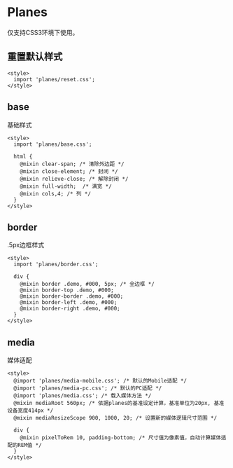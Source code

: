 # Planes

仅支持CSS3环境下使用。

## 重置默认样式

    <style>
      import 'planes/reset.css';
    </style>

## base

基础样式

    <style>
      import 'planes/base.css';

      html {
        @mixin clear-span; /* 清除外边距 */
        @mixin close-element; /* 封闭 */
        @mixin relieve-close; /* 解除封闭 */
        @mixin full-width;  /* 满宽 */
        @mixin cols,4; /* 列 */
      }
    </style>

## border

.5px边框样式

    <style>
      import 'planes/border.css';

      div {
        @mixin border .demo, #000, 5px; /* 全边框 */
        @mixin border-top .demo, #000;
        @mixin border-border .demo, #000;
        @mixin border-left .demo, #000;
        @mixin border-right .demo, #000;
      }
    </style>

## media

媒体适配

    <style>
      @import 'planes/media-mobile.css'; /* 默认的Mobile适配 */
      @import 'planes/media-pc.css'; /* 默认的PC适配 */
      @import 'planes/media.css'; /* 载入媒体方法 */
      @mixin mediaRoot 560px; /* 依据planes的基准设定计算，基准单位为20px, 基准设备宽度414px */
      @mixin mediaResizeScope 900, 1000, 20; /* 设置新的媒体逻辑尺寸范围 */

      div {
        @mixin pixelToRem 10, padding-bottom; /* 尺寸值为像素值，自动计算媒体适配的REM值 */
      }
    </style>
